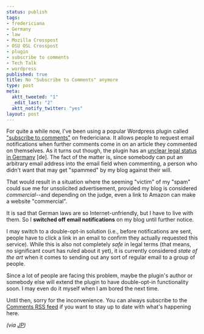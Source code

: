 ```yaml
--- 
status: publish
tags: 
- fredericiana
- Germany
- law
- Mozilla Crosspost
- OSU OSL Crosspost
- plugin
- subscribe to comments
- Tech Talk
- wordpress
published: true
title: No "Subscribe to Comments" anymore
type: post
meta: 
  aktt_tweeted: "1"
  _edit_last: "2"
  aktt_notify_twitter: "yes"
layout: post
---
```

For quite a while now, I've been using a popular Wordpress plugin called <a href="http://wordpress.org/extend/plugins/subscribe-to-comments/">"subscribe to comments"</a> on fredericiana. It allows people to request email notifications when further comments come in on an article they commented on themselves. As it turns out though, the plugin has an <a href="http://upload-magazin.de/?p=1220">unclear legal status in Germany</a> [de]. The fact of the matter is, since somebody can put an arbitrary email address into the email field when commenting, a person who didn't want that may get "spammed" by my blog against their will.

That would result in a situation where the seeming "victim" of my "spam" could sue me for unsolicited advertisement, provided my blog is considered <em>commercial</em>--and depending on the judge, even a link to Amazon can make a website "commercial".

It is sad that German laws are so Internet-unfriendly, but I have to live with them. So I <strong>switched off email notifications</strong> on my blog until further notice.

I may switch to a double-opt-in solution (i.e., before notifications are sent, people have to click a link in an email to confirm they actually requested this service). While this is also not completely <em>safe</em> in legal terms (that means, no significant court has ruled about it yet), it is currently considered <em>state of the art</em> when it comes to sending out any sort of regular email to a group of people.

Since a lot of people are facing this problem, maybe the plugin's author or somebody else will extend the plugin to have double-opt-in functionality soon. I may even do it myself when I am bored the next time.

Until then, sorry for the inconvenience. You can always subscribe to the <a href="http://fredericiana.com/comments/feed/">Comments RSS feed</a> if you want to stay up to date with what's happening here.

<em>(via <a href="http://blog.jeanpierre.de/2008/10/17/abmahnung-wegen-subscribe-to-comments-plugin/">JP</a>)</em>
